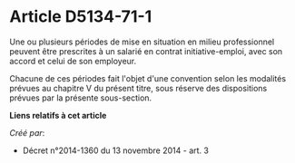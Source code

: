 # Article D5134-71-1

Une ou plusieurs périodes de mise en situation en milieu professionnel peuvent être prescrites à un salarié en contrat
initiative-emploi, avec son accord et celui de son employeur.

Chacune de ces périodes fait l'objet d'une convention selon les modalités prévues au chapitre V du présent titre, sous
réserve des dispositions prévues par la présente sous-section.

**Liens relatifs à cet article**

_Créé par_:

  - Décret n°2014-1360 du 13 novembre 2014 - art. 3
